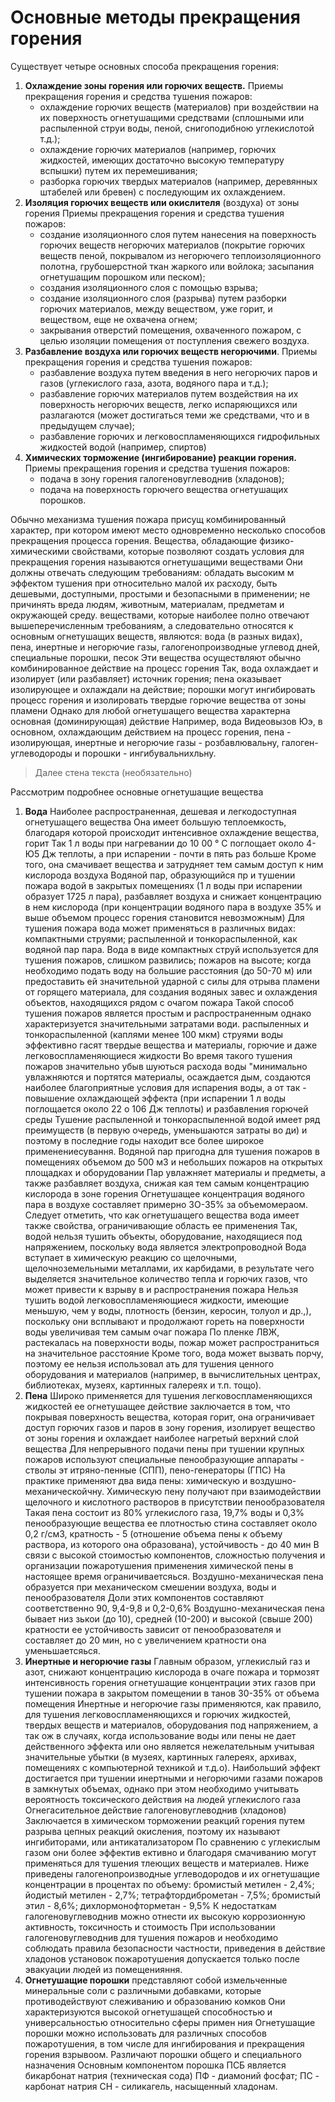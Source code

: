 # Основные методы прекращения горения

Существует четыре основных способа прекращения горения:
1. **Охлаждение зоны горения или горючих веществ.** Приемы прекращения горения и средства тушения пожаров:
    - охлаждение горючих веществ (материалов) при воздействии на их поверхность огнетушащими средствами (сплошными или распыленной струи воды, пеной, снигоподибною углекислотой т.д.);
    - охлаждение горючих материалов (например, горючих жидкостей, имеющих достаточно высокую температуру вспышки) путем их перемешивания;
    - разборка горючих твердых материалов (например, деревянных штабелей или бревен) с последующим их охлаждением.
2. **Изоляция горючих веществ или окислителя** (воздуха) от зоны горения Приемы прекращения горения и средства тушения пожаров:
    - создание изоляционного слоя путем нанесения на поверхность горючих веществ негорючих материалов (покрытие горючих веществ пеной, покрывалом из негорючего теплоизоляционного полотна, грубошерстной ткан жаркого или войлока; засыпания огнетушащим порошком или песком);
    - создания изоляционного слоя с помощью взрыва;
    - создание изоляционного слоя (разрыва) путем разборки горючих материалов, между веществом, уже горит, и веществом, еще не охвачена огнем;
    - закрывания отверстий помещения, охваченного пожаром, с целью изоляции помещения от поступления свежего воздуха.
3. **Разбавление воздуха или горючих веществ негорючими**. Приемы прекращения горения и средства тушения пожаров:
    - разбавление воздуха путем введения в него негорючих паров и газов (углекислого газа, азота, водяного пара и т.д.);
    - разбавление горючих материалов путем воздействия на их поверхность негорючих веществ, легко испаряющихся или разлагаются (может достигаться теми же средствами, что и в предыдущем случае);
    - разбавление горючих и легковоспламеняющихся гидрофильных жидкостей водой (например, спиртов)
4. **Химических торможение (ингибирование) реакции горения.** Приемы прекращения горения и средства тушения пожаров:
    - подача в зону горения галогеновуглеводнив (хладонов);
    - подача на поверхность горючего вещества огнетушащих порошков.

Обычно механизма тушения пожара присущ комбинированный характер, при котором имеют место одновременно несколько способов прекращения процесса горения.
Вещества, обладающие физико-химическими свойствами, которые позволяют создать условия для прекращения горения называются огнетушащими веществами Они должны отвечать следующим требованиям: обладать высоким м эффектом тушения при относительно малой их расходу, быть дешевыми, доступными, простыми и безопасными в применении; не причинять вреда людям, животным, материалам, предметам и окружающей среду.
веществами, которые наиболее полно отвечают вышеперечисленным требованиям, а следовательно относятся к основным огнетушащих веществ, являются: вода (в разных видах), пена, инертные и негорючие газы, галогенопроизводные углевод дней, специальные порошки, песок Эти вещества осуществляют обычно комбинированное действие на процесс горения Так, вода охлаждает и изолирует (или разбавляет) источник горения; пена оказывает изолирующее и охлаждали на действие; порошки могут ингибировать процесс горения и изолировать твердые горючие вещества от зоны пламени Однако для любой огнетушащего вещества характерна основная (доминирующая) действие Например, вода Видеовызов Юэ, в основном, охлаждающим действием на процесс горения, пена - изолирующая, инертные и негорючие газы - розбавлювальну, галоген-углеводороды и порошки - ингибувальнихльну.

> Далее стена текста (необязательно)

Рассмотрим подробнее основные огнетушащие вещества
1. **Вода**
Наиболее распространенная, дешевая и легкодоступная огнетушащего вещества Она имеет большую теплоемкость, благодаря которой происходит интенсивное охлаждение вещества, горит Так 1 л воды при нагревании до 10 00 ° С поглощает около 4-Ю5 Дж теплоты, а при испарении - почти в пять раз больше Кроме того, она смачивает вещества и затрудняет тем самым доступ к ним кислорода воздуха Водяной пар, образующийся пр и тушении пожара водой в закрытых помещениях (1 л воды при испарении образует 1725 л пара), разбавляет воздуха и снижает концентрацию в нем кислорода (при концентрации водяного пара в воздухе 35% и выше объемом процесс горения становится невозможным) Для тушения пожара вода может применяться в различных видах: компактными струями; распыленной и тонкораспыленной, как водяной пар пара.
Вода в виде компактных струй используется для тушения пожаров, слишком развились; пожаров на высоте; когда необходимо подать воду на большие расстояния (до 50-70 м) или предоставить ей значительной ударной с силы для отрыва пламени от горящего материала, для создания водяных завес и охлаждения объектов, находящихся рядом с очагом пожара Такой способ тушения пожаров является простым и распространенным однако характеризуется значительными затратами води.
распыленных и тонкораспыленной (каплями менее 100 мкм) струями воды эффективно гасят твердые вещества и материалы, горючие и даже легковоспламеняющиеся жидкости Во время такого тушения пожаров значительно убыв шуються расхода воды \"минимально увлажняются и портятся материалы, осаждается дым, создаются наиболее благоприятные условия для испарения воды, а от так - повышение охлаждающей эффекта (при испарении 1 л воды поглощается около 22 o 106 Дж теплоты) и разбавления горючей среды Тушение распыленной и тонкораспыленной водой имеет ряд преимуществ (в первую очередь, уменьшаются затраты во ди) и поэтому в последние годы находит все более широкое применениесування.
Водяной пар пригодна для тушения пожаров в помещениях объемом до 500 м3 и небольших пожаров на открытых площадках и оборудовании Пар увлажняет материалы и предметы, а также разбавляет воздуха, снижая кая тем самым концентрацию кислорода в зоне горения Огнетушащее концентрация водяного пара в воздухе составляет примерно ЗО-35% за объемомераом.
Следует отметить, что как огнетушащего вещества вода имеет также свойства, ограничивающие область ее применения Так, водой нельзя тушить объекты, оборудование, находящиеся под напряжением, поскольку вода является электропроводной Вода вступает в химическую реакцию со щелочными, щелочноземельными металлами, их карбидами, в результате чего выделяется значительное количество тепла и горючих газов, что может привести к взрыву в и распространения пожара Нельзя тушить водой легковоспламеняющиеся жидкости, имеющие меньшую, чем у воды, плотность (бензин, керосин, толуол и др.,), поскольку они всплывают и продолжают гореть на поверхности воды увеличивая тем самым очаг пожара По пленке ЛВЖ, растекалась на поверхности воды, пожар может распространиться на значительное расстояние Кроме того, вода может вызвать порчу, поэтому ее нельзя использовал ать для тушения ценного оборудования и материалов (например, в вычислительных центрах, библиотеках, музеях, картинных галереях и т.п. тощо).
2. **Пена**
Широко применяется для тушения легковоспламеняющихся жидкостей ее огнетушащее действие заключается в том, что покрывая поверхность вещества, которая горит, она ограничивает доступ горючих газов и паров в зону горения, изолирует вещество от зоны горения и охлаждает наиболее нагретый верхний слой вещества Для непрерывного подачи пены при тушении крупных пожаров используют специальные пенообразующие аппараты - стволы эт итряно-пенные (СПП), пено-генераторы (ГПС) На практике применяют два вида пены: химическую и воздушно-механическойчну.
Химическую пену получают при взаимодействии щелочного и кислотного растворов в присутствии пенообразователя Такая пена состоит из 80% углекислого газа, 19,7% воды и 0,3% пенообразующие вещества ее плотностью стина составляет около 0,2 г/см3, кратность - 5 (отношение объема пены к объему раствора, из которого она образована), устойчивость - до 40 мин В связи с высокой стоимостью компонентов, сложностью получения и организации пожаротушения применения химической пены в настоящее время ограничиваетсяься.
Воздушно-механическая пена образуется при механическом смешении воздуха, воды и пенообразователя Доли этих компонентов составляют соответственно 90, 9,4-9,8 и 0,2-0,6% Воздушно-механическая пена бывает низ зькои (до 10), средней (10-200) и высокой (свыше 200) кратности ее устойчивость зависит от пенообразователя и составляет до 20 мин, но с увеличением кратности она уменьшаетсяься.
3. **Инертные и негорючие газы**
Главным образом, углекислый газ и азот, снижают концентрацию кислорода в очаге пожара и тормозят интенсивность горения огнетушащие концентрации этих газов при тушении пожара в закрытом помещении в танов 30-35% от объема помещения Инертные и негорючие газы применяются, как правило, для тушения легковоспламеняющихся и горючих жидкостей, твердых веществ и материалов, оборудования под напряжением, а так ож в случаях, когда использование воды или пены не дает действенного эффекта или оно является нежелательным учитывая значительные убытки (в музеях, картинных галереях, архивах, помещениях с компьютерной техникой и т.д.о).
Наибольший эффект достигается при тушении инертными и негорючими газами пожаров в замкнутых объемах, однако при этом необходимо учитывать вероятность токсического действия на людей углекислого газа
Огнегасительное действие галогеновуглеводнив (хладонов)
Заключается в химическом торможении реакций горения путем разрыва цепных реакций окисления, поэтому их называют ингибиторами, или антикатализатором По сравнению с углекислым газом они более эффектив ективно и благодаря смачиванию могут применяться для тушения тлеющих веществ и материалев.
Ниже приведены галогенопроизводные углеводородов и их огнетушащие концентрации в процентах по объему: бромистый метилен - 2,4%; йодистый метилен - 2,7%; тетрафтордиброметан - 7,5%; бромистый этил - 8,6%; дихлормонофторметан - 9,5% К недостаткам галогеновуглеводнив можно отнести их высокую коррозионную активность, токсичность и стоимость При использовании галогеновуглеводнив для тушения пожаров и необходимо соблюдать правила безопасности частности, приведения в действие хладонов установок пожаротушения допускается только после эвакуации людей из помещенияння.
4. **Огнетушащие порошки**
представляют собой измельченные минеральные соли с различными добавками, которые противодействуют слеживанию и образованию комков Они характеризуются высокой огнетушащей способностью и универсальностью относительно сферы примен ния Огнетушащие порошки можно использовать для различных способов пожаротушения, в том числе для ингибирования и прекращения горения взрывоом.
Различают порошки общего и специального назначения Основным компонентом порошка ПСБ является бикарбонат натрия (техническая сода) ПФ - диамоний фосфат; ПС - карбонат натрия СН - силикагель, насыщенный хладонам.
